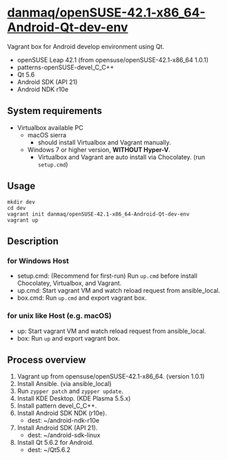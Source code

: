# [danmaq/openSUSE-42.1-x86_64-Android-Qt-dev-env](https://atlas.hashicorp.com/danmaq/boxes/openSUSE-42.1-x86_64-Android-Qt-dev-env)

Vagrant box for Android develop environment using Qt.

* openSUSE Leap 42.1 (from opensuse/openSUSE-42.1-x86_64 1.0.1)
* patterns-openSUSE-devel_C_C++
* Qt 5.6
* Android SDK (API 21)
* Android NDK r10e

## System requirements

* Virtualbox available PC
    * macOS sierra
        * should install Virtualbox and Vagrant manually.
    * Windows 7 or higher version, __WITHOUT Hyper-V__.
        * Virtualbox and Vagrant are auto install via Chocolatey. (run `setup.cmd`)

## Usage

```
mkdir dev
cd dev
vagrant init danmaq/openSUSE-42.1-x86_64-Android-Qt-dev-env
vagrant up
```

## Description

### for Windows Host

* setup.cmd: (Recommend for first-run) Run `up.cmd` before install Chocolatey, Virtualbox, and Vagrant.
* up.cmd: Start vagrant VM and watch reload request from ansible_local.
* box.cmd: Run `up.cmd` and export vagrant box.

### for unix like Host (e.g. macOS)

* up: Start vagrant VM and watch reload request from ansible_local.
* box: Run `up` and export vagrant box.

## Process overview

1. Vagrant up from opensuse/openSUSE-42.1-x86_64. (version 1.0.1)
2. Install Ansible. (via ansible_local)
3. Run `zypper patch` and `zypper update`.
4. Install KDE Desktop. (KDE Plasma 5.5.x)
5. Install pattern devel_C_C++.
6. Install Android SDK NDK (r10e).
    * dest: ~/android-ndk-r10e
7. Install Android SDK (API 21).
    * dest: ~/android-sdk-linux
8. Install Qt 5.6.2 for Android.
    * dest: ~/Qt5.6.2
